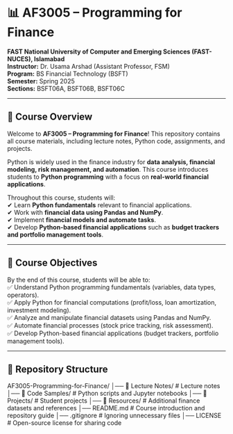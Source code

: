 # 📊 AF3005 – Programming for Finance  
**FAST National University of Computer and Emerging Sciences (FAST-NUCES), Islamabad**  
**Instructor:** Dr. Usama Arshad (Assistant Professor, FSM)  
**Program:** BS Financial Technology (BSFT)  
**Semester:** Spring 2025  
**Sections:** BSFT06A, BSFT06B, BSFT06C  

---

## 📌 Course Overview  
Welcome to **AF3005 – Programming for Finance**! This repository contains all course materials, including lecture notes, Python code, assignments, and projects.  

Python is widely used in the finance industry for **data analysis, financial modeling, risk management, and automation**. This course introduces students to **Python programming** with a focus on **real-world financial applications**.

Throughout this course, students will:  
✔ Learn **Python fundamentals** relevant to financial applications.  
✔ Work with **financial data using Pandas and NumPy**.  
✔ Implement **financial models and automate tasks**.  
✔ Develop **Python-based financial applications** such as **budget trackers and portfolio management tools**.  

---

## 🎯 Course Objectives  
By the end of this course, students will be able to:  
✅ Understand Python programming fundamentals (variables, data types, operators).  
✅ Apply Python for financial computations (profit/loss, loan amortization, investment modeling).  
✅ Analyze and manipulate financial datasets using Pandas and NumPy.  
✅ Automate financial processes (stock price tracking, risk assessment).  
✅ Develop Python-based financial applications (budget trackers, portfolio management tools).  

---

## 📂 Repository Structure  
AF3005-Programming-for-Finance/ 
│── 📁 Lecture Notes/ # Lecture notes
│── 📁 Code Samples/ # Python scripts and Jupyter notebooks
│── 📁 Projects/ # Student projects
│── 📁 Resources/ # Additional finance datasets and references
│── README.md # Course introduction and repository guide
│── .gitignore # Ignoring unnecessary files
│── LICENSE # Open-source license for sharing code

